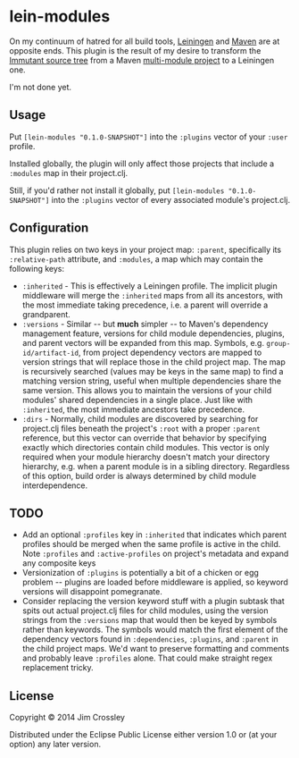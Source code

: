 # lein-modules

On my continuum of hatred for all build tools,
[Leiningen](http://leiningen.org) and [Maven](http://maven.apache.org)
are at opposite ends. This plugin is the result of my desire to
transform the
[Immutant source tree](http://github.com/immutant/immutant) from a
Maven
[multi-module project](http://maven.apache.org/guides/mini/guide-multiple-modules.html)
to a Leiningen one.

I'm not done yet.

## Usage

Put `[lein-modules "0.1.0-SNAPSHOT"]` into the `:plugins` vector of
your `:user` profile.

Installed globally, the plugin will only affect those projects that
include a `:modules` map in their project.clj.

Still, if you'd rather not install it globally, put
`[lein-modules "0.1.0-SNAPSHOT"]` into the `:plugins` vector of every
associated module's project.clj.

## Configuration

This plugin relies on two keys in your project map: `:parent`,
specifically its `:relative-path` attribute, and `:modules`, a map
which may contain the following keys:

* `:inherited` - This is effectively a Leiningen profile. The implicit
  plugin middleware will merge the `:inherited` maps from all its
  ancestors, with the most immediate taking precedence, i.e. a parent
  will override a grandparent.
* `:versions` - Similar -- but **much** simpler -- to Maven's
  dependency management feature, versions for child module
  dependencies, plugins, and parent vectors will be expanded from this
  map. Symbols, e.g. `group-id/artifact-id`, from project dependency
  vectors are mapped to version strings that will replace those in the
  child project map. The map is recursively searched (values may be
  keys in the same map) to find a matching version string, useful when
  multiple dependencies share the same version. This allows you to
  maintain the versions of your child modules' shared dependencies in
  a single place. Just like with `:inherited`, the most immediate
  ancestors take precedence.
* `:dirs` - Normally, child modules are discovered by searching for
  project.clj files beneath the project's `:root` with a proper
  `:parent` reference, but this vector can override that behavior by
  specifying exactly which directories contain child modules. This
  vector is only required when your module hierarchy doesn't match
  your directory hierarchy, e.g. when a parent module is in a sibling
  directory. Regardless of this option, build order is always
  determined by child module interdependence.

## TODO

* Add an optional `:profiles` key in `:inherited` that indicates which
  parent profiles should be merged when the same profile is active in
  the child. Note `:profiles` and `:active-profiles` on project's
  metadata and expand any composite keys
* Versionization of `:plugins` is potentially a bit of a chicken or
  egg problem -- plugins are loaded before middleware is applied, so
  keyword versions will disappoint pomegranate.
* Consider replacing the version keyword stuff with a plugin subtask
  that spits out actual project.clj files for child modules, using the
  version strings from the `:versions` map that would then be keyed by
  symbols rather than keywords. The symbols would match the first
  element of the dependency vectors found in `:dependencies`,
  `:plugins`, and `:parent` in the child project maps. We'd want to
  preserve formatting and comments and probably leave `:profiles`
  alone. That could make straight regex replacement tricky.


## License

Copyright © 2014 Jim Crossley

Distributed under the Eclipse Public License either version 1.0 or (at
your option) any later version.
